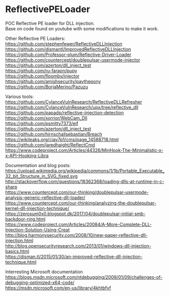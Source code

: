 # ReflectivePELoader
POC Reflective PE loader for DLL injection.<br>
Base on code found on youtube with some modifications to make it work.<br>

Other Reflective PE Loaders:<br>
https://github.com/stephenfewer/ReflectiveDLLInjection<br>
https://github.com/dismantl/ImprovedReflectiveDLLInjection
https://github.com/Professor-plum/Reflective-Driver-Loader<br>
https://github.com/countercept/doublepulsar-usermode-injector<br>
https://github.com/azerton/dll_inject_test<br>
https://github.com/ru-faraon/pupy<br>
https://github.com/floomby/injector<br>
https://github.com/amishsecurity/paythepony<br>
https://github.com/BorjaMerino/Pazuzu<br>

Various tools:<br>
https://github.com/CylanceVulnResearch/ReflectiveDLLRefresher<br>
https://github.com/CylanceVulnResearch/upx/tree/reflective_dll<br>
https://github.com/papadp/reflective-injection-detection<br>
https://github.com/xorrior/WebCam_Dll<br>
https://github.com/psmitty7373/eif<br>
https://github.com/azerton/dll_inject_test<br>
https://github.com/hirnschallsebastian/Breach<br>
https://wikileaks.org/ciav7p1/cms/page_14588718.html<br>
https://github.com/jaredhaight/ReflectCmd<br>
https://www.codeproject.com/Articles/44326/MinHook-The-Minimalistic-x-x-API-Hooking-Libra<br>

Documentation and blog posts:<br>
https://upload.wikimedia.org/wikipedia/commons/1/1b/Portable_Executable_32_bit_Structure_in_SVG_fixed.svg<br>
http://stackoverflow.com/questions/18362368/loading-dlls-at-runtime-in-c-sharp<br>
https://www.countercept.com/our-thinking/doublepulsar-usermode-analysis-generic-reflective-dll-loader/<br>
https://www.countercept.com/our-thinking/analyzing-the-doublepulsar-kernel-dll-injection-technique/<br>
https://zerosum0x0.blogspot.dk/2017/04/doublepulsar-initial-smb-backdoor-ring.html<br>
https://www.codeproject.com/Articles/20084/A-More-Complete-DLL-Injection-Solution-Using-Creat<br>
http://blog.harmonysecurity.com/2008/10/new-paper-reflective-dll-injection.html<br>
http://blog.opensecurityresearch.com/2013/01/windows-dll-injection-basics.html<br>
https://disman.tl/2015/01/30/an-improved-reflective-dll-injection-technique.html<br>

Interresting Microsoft documentation<br>
https://blogs.msdn.microsoft.com/ntdebugging/2009/01/09/challenges-of-debugging-optimized-x64-code/<br>
https://msdn.microsoft.com/en-us/library/4khtbfyf<br>
